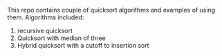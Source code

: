 This repo contains couple of quicksort algorithms and examples of using them.
Algorithms included:
1. recursive quicksort
2. Quicksort with median of three
3. Hybrid quicksort with a cutoff to insertion sort
